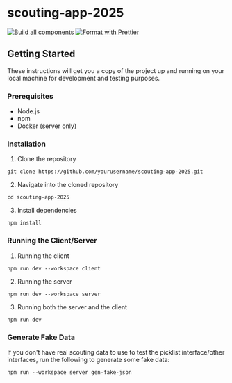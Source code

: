 # scouting-app-2025

[![Build all components](https://github.com/4201VitruvianBots/scouting-app-2025/actions/workflows/build.yml/badge.svg)](https://github.com/4201VitruvianBots/scouting-app-2025/actions/workflows/build.yml) [![Format with Prettier](https://github.com/4201VitruvianBots/scouting-app-2025/actions/workflows/format.yml/badge.svg)](https://github.com/4201VitruvianBots/scouting-app-2025/actions/workflows/format.yml)

## Getting Started

These instructions will get you a copy of the project up and running on your local machine for development and testing purposes.

### Prerequisites

-   Node.js
-   npm
-   Docker (server only)

### Installation

1. Clone the repository

```
git clone https://github.com/yourusername/scouting-app-2025.git
```

2. Navigate into the cloned repository

```
cd scouting-app-2025
```

3. Install dependencies

```
npm install
```

### Running the Client/Server

1. Running the client

```
npm run dev --workspace client
```

2. Running the server

```
npm run dev --workspace server
```

3. Running both the server and the client

```
npm run dev
```

### Generate Fake Data

If you don't have real scouting data to use to test the picklist interface/other interfaces, run the following to generate some fake data:

```
npm run --workspace server gen-fake-json
```

